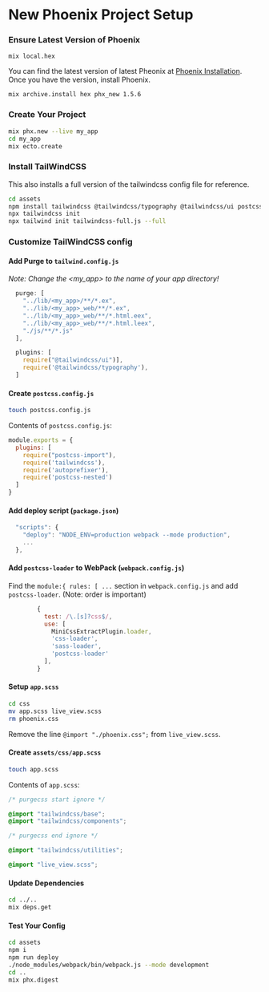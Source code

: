 # New Phoenix Project Setup

### Ensure Latest Version of Phoenix
`mix local.hex`

You can find the latest version of latest Pheonix at [Phoenix Installation](https://hexdocs.pm/phoenix/installation.html). Once you have the version, install Phoenix.
 
`mix archive.install hex phx_new 1.5.6`

### Create Your Project

```bash
mix phx.new --live my_app
cd my_app
mix ecto.create
```

### Install TailWindCSS
This also installs a full version of the tailwindcss config file for reference.
```bash
cd assets
npm install tailwindcss @tailwindcss/typography @tailwindcss/ui postcss postcss-import postcss-loader --save-dev
npx tailwindcss init
npx tailwind init tailwindcss-full.js --full
```

### Customize TailWindCSS config
#### Add Purge to `tailwind.config.js`

_Note: Change the <my_app> to the name of your app directory!_

```javascript
  purge: [
    "../lib/<my_app>/**/*.ex",
    "../lib/<my_app>_web/**/*.ex",
    "../lib/<my_app>_web/**/*.html.eex",
    "../lib/<my_app>_web/**/*.html.leex",
    "./js/**/*.js"
  ],

  plugins: [
    require("@tailwindcss/ui")],
    require('@tailwindcss/typography'),
  ]

```

#### Create `postcss.config.js`

```bash
touch postcss.config.js
```
Contents of `postcss.config.js`:
```javascript
module.exports = {
  plugins: [
    require("postcss-import"),
    require('tailwindcss'),
    require('autoprefixer'),
    require('postcss-nested')
  ]
}
```

#### Add deploy script (`package.json`)

```javascript
  "scripts": {
    "deploy": "NODE_ENV=production webpack --mode production",
    ...
  },
```

#### Add `postcss-loader` to  WebPack (`webpack.config.js`)

Find the `module:{ rules: [ ...` section in `webpack.config.js` and add `postcss-loader`. (Note: order is important)
```javascript
        {
          test: /\.[s]?css$/,
          use: [
            MiniCssExtractPlugin.loader,
            'css-loader',
            'sass-loader',
            'postcss-loader'
          ],
        }
```


####  Setup `app.scss`

```bash
cd css
mv app.scss live_view.scss
rm phoenix.css
```
Remove the line `@import "./phoenix.css";` from `live_view.scss`.

#### Create `assets/css/app.scss`
```bash
touch app.scss
```
Contents of `app.scss`:
```scss
/* purgecss start ignore */

@import "tailwindcss/base";
@import "tailwindcss/components";

/* purgecss end ignore */

@import "tailwindcss/utilities";

@import "live_view.scss";
```

#### Update Dependencies
```bash
cd ../..
mix deps.get
```

#### Test Your Config

```bash
cd assets
npm i
npm run deploy 
./node_modules/webpack/bin/webpack.js --mode development
cd ..
mix phx.digest
```





